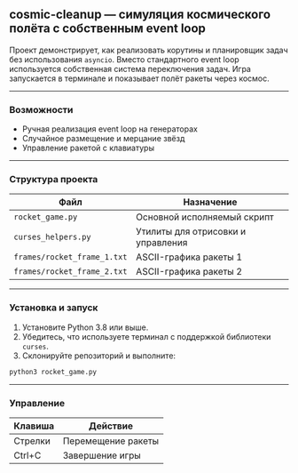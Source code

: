 ## cosmic-cleanup — симуляция космического полёта с собственным event loop

Проект демонстрирует, как реализовать корутины и планировщик задач без использования `asyncio`. Вместо стандартного event loop используется собственная система переключения задач. Игра запускается в терминале и показывает полёт ракеты через космос.

---

### Возможности

* Ручная реализация event loop на генераторах
* Случайное размещение и мерцание звёзд
* Управление ракетой с клавиатуры

---

### Структура проекта

| Файл                        | Назначение                              |
| --------------------------- | --------------------------------------- |
| `rocket_game.py`            | Основной исполняемый скрипт             |
| `curses_helpers.py`         | Утилиты для отрисовки и управления      |
| `frames/rocket_frame_1.txt` | ASCII-графика ракеты 1                  |
| `frames/rocket_frame_2.txt` | ASCII-графика ракеты 2                  |

---

### Установка и запуск

1. Установите Python 3.8 или выше.
2. Убедитесь, что используете терминал с поддержкой библиотеки `curses`.
3. Склонируйте репозиторий и выполните:

```bash
python3 rocket_game.py
```

---

### Управление

| Клавиша | Действие           |
| ------- | ------------------ |
| Стрелки | Перемещение ракеты |
| Ctrl+C  | Завершение игры    |
